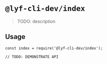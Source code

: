 # `@lyf-cli-dev/index`

> TODO: description

## Usage

```
const index = require('@lyf-cli-dev/index');

// TODO: DEMONSTRATE API
```
